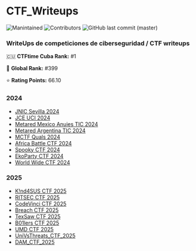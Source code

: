 # CTF_Writeups

![Manintained](https://img.shields.io/badge/Maintained%3F-yes-blue.svg)
![Contributors](https://img.shields.io/github/contributors/halexys/UciTeam1?color=green)
![GitHub last commit (master)](https://img.shields.io/github/last-commit/halexys/UciTeam1?color=yellow)

### WriteUps de competiciones de ciberseguridad / CTF writeups

🇨🇺 **CTFtime Cuba Rank:** #1

👑 **Global Rank:** #399

⭐ **Rating Points:** 66.10

### 2024
- [JNIC Sevilla 2024](https://github.com/halexys/UciTeam1/tree/main/JNIC2024)
- [JCE UCI 2024](https://github.com/halexys/UciTeam1/tree/main/CTF_JCE2024_UCI)
- [Metared Mexico Anuies TIC 2024](https://github.com/halexys/UciTeam1/tree/main/CTF_MetaRed_Mexico%20Anuies-TIC_2024)
- [Metared Argentina TIC 2024](https://github.com/halexys/UciTeam1/tree/main/CTF_MetaRed_Argentina-TIC_2024)
- [MCTF Quals 2024](https://github.com/halexys/UciTeam1/tree/main/MCTF-2024_Quals)
- [Africa Battle CTF 2024](https://github.com/halexys/UciTeam1/tree/main/Africa_BattleCTF_2024)
- [Spooky CTF 2024](https://github.com/halexys/UciTeam1/tree/main/Spooky_CTF_2024)
- [EkoParty CTF 2024](https://github.com/halexys/UciTeam1/tree/main/CTF_Ekoparty_2024)
- [World Wide CTF 2024](https://github.com/halexys/UciTeam1/tree/main/World_Wide_CTF_2024)


### 2025
- [K!nd4SUS CTF 2025](https://github.com/halexys/UciTeam1/tree/main/K!nd4SUS_CTF_2025)
- [RITSEC CTF 2025](https://github.com/halexys/UciTeam1/tree/main/RITSEC_CTF_2025)
- [CodeVinci CTF 2025](https://github.com/halexys/UciTeam1/tree/main/CodeVinciCTF_2025)
- [Breach CTF 2025](https://github.com/halexys/UciTeam1/tree/main/Breach_CTF_2025)
- [TexSaw CTF 2025](https://github.com/halexys/UciTeam1/tree/main/TexSAW_CTF_2025)
- [B01lers CTF 2025](https://github.com/halexys/UciTeam1/tree/main/B01lersCTF_2025)
- [UMD CTF 2025](https://github.com/halexys/UciTeam1/tree/main/UMDCTF_2025)
- [UniVsThreats_CTF_2025](https://github.com/halexys/UciTeam1/tree/main/UniVsThreats_CTF_2025)
- [DAM_CTF_2025](https://github.com/halexys/UciTeam1/tree/main/DAM_CTF_2025)
